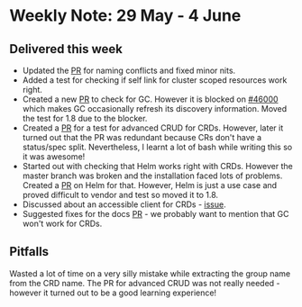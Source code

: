# Weekly Note: 29 May - 4 June

## Delivered this week

+ Updated the [PR](https://github.com/kubernetes/kubernetes/pull/46200) for naming conflicts and fixed minor nits.
+ Added a test for checking if self link for cluster scoped resources work right.
+ Created a new [PR](https://github.com/kubernetes/kubernetes/pull/46585) to check for GC. However it is blocked on [#46000](https://github.com/kubernetes/kubernetes/pull/46000) which makes GC occasionally refresh its discovery information. Moved the test for 1.8 due to the blocker.
+ Created a [PR](https://github.com/kubernetes/kubernetes/pull/46624) for a test for advanced CRUD for CRDs. However, later it turned out that the PR was redundant because CRs don't have a status/spec split. Nevertheless, I learnt a lot of bash while writing this so it was awesome!
+ Started out with checking that Helm works right with CRDs. However the master branch was broken and the installation faced lots of problems. Created a [PR](https://github.com/kubernetes/helm/pull/2523) on Helm for that. However, Helm is just a use case and proved difficult to vendor and test so moved it to 1.8.
+ Discussed about an accessible client for CRDs - [issue](https://github.com/kubernetes/kubernetes/issues/46702).
+ Suggested fixes for the docs [PR](https://github.com/kubernetes/kubernetes.github.io/pull/3940) - we probably want to mention that GC won't work for CRDs.

## Pitfalls

Wasted a lot of time on a very silly mistake while extracting the group name from the CRD name. The PR for advanced CRUD was not really needed - however it turned out to be a good learning experience!

